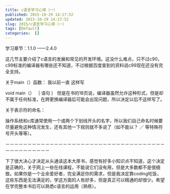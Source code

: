 ```yaml
---
title: c语言学习心得（一）
published: 2015-10-29 14:17:52
updated: 2015-10-29 14:17:52
slug: 2015/c语言学习心得（一）
tags: [Default]
categories:  []
---
```


学习章节：1.1.0 ——2.4.0

这几节主要介绍了c语言的发展和常见的开发环境。这没什么难点，只不过c90，c99标准的编译器有哪些还不知道，不过根据百度查到的资料说c99现在还没有完全支持。

关于main（）函数： 我以前一直 这样写

void main（）
｛
   语句
 ｝
但是在书的18页说，编译器虽然允许这种形式，但是却不属于任何标准，在跨更换编译器后可能会出现问题，所以决定以后不这样写了。

关于表示符的命名：

操作系统和c库通常使用一个或两个下划线开头的名字，所以我们自己命名时候要尽量避免这种情况发生，还有其他一下规则就不多说了（如不能以？ ／ 等特殊符号开头等等）。

－－－－－－－－－－－－－－－－－－－－－－－－－－－－－－－－－－－－－－－－－－－－－－

下了很大决心才决定从头通读这本大厚书，感觉有好多小知识点不知道，这个决定是正确的，关于网上一些在线课程，不能说它们没有用，但是大多数都不是很细致。如果你是一个业余爱好者，完全满足你的需求，但是我决定靠coding吃饭，这些东西是无法满足的，学这方面的人有好多，但是真正可以精通的却很少。希望在学完整本书后可以熟悉c语言的运用（熟练）。  

